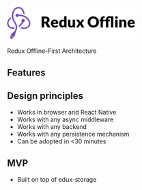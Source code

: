 <img alt="redux-offline" src="docs/logo.png" width="300"></img>

Redux Offline-First Architecture

## Features

## Design principles
* Works in browser and React Native
* Works with any async middleware
* Works with any backend
* Works with any persistence mechanism
* Can be adopted in <30 minutes

## MVP
* Built on top of edux-storage

